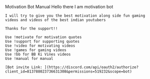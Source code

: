 
<html>  
<head> Motivation Bot Manual </head>
   <body>
    Hello there I am motivation bot

    I will try to give you the best motivation along side fun gaming videos and videos of the best indian youtubers
    
    Thanks for the support!!

    Use !motivate for motivation quotes
    Use !support for supporting quotes
    Use !video for motivating videos
    Use !games for gaming videos
    Use !bb for BB Ki Vines videos
    Use !manual for manual
    
    [Bot invite Link: ](https://discord.com/api/oauth2/authorize?client_id=813788023736631308&permissions=519232&scope=bot)
   </body> 
</html>
